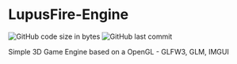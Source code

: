 # LupusFire-Engine

![GitHub code size in bytes](https://img.shields.io/github/languages/code-size/simo8902/LupusFire-Engine)
![GitHub last commit](https://img.shields.io/github/last-commit/simo8902/LupusFire-Engine)

Simple 3D Game Engine based on a OpenGL - GLFW3, GLM, IMGUI
